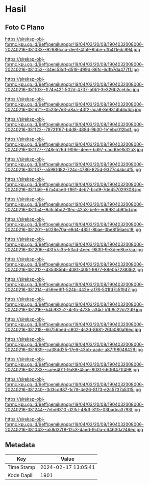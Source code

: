 # Hasil

## Foto C Plano

https://sirekap-obj-formc.kpu.go.id/9eff/pemilu/pdpr/19/04/03/20/08/1904032008006-20240216-081033--92686cca-dee1-4fa9-9bbe-dfb411edc994.jpg

https://sirekap-obj-formc.kpu.go.id/9eff/pemilu/pdpr/19/04/03/20/08/1904032008006-20240216-081053--34ec53df-d519-499d-86fc-6dfb7da477f1.jpg

https://sirekap-obj-formc.kpu.go.id/9eff/pemilu/pdpr/19/04/03/20/08/1904032008006-20240216-081103--ff74e42f-502d-4737-a0b1-3e326b2ceb5c.jpg

https://sirekap-obj-formc.kpu.go.id/9eff/pemilu/pdpr/19/04/03/20/08/1904032008006-20240216-081621--0523e7e3-a8aa-43f2-aca8-8e9314bbbdb5.jpg

https://sirekap-obj-formc.kpu.go.id/9eff/pemilu/pdpr/19/04/03/20/08/1904032008006-20240216-081122--78721f67-b4d8-488d-9b30-1e1ebc012bd1.jpg

https://sirekap-obj-formc.kpu.go.id/9eff/pemilu/pdpr/19/04/03/20/08/1904032008006-20240216-081127--248e526d-906e-4eee-bd97-cacd0e9532a3.jpg

https://sirekap-obj-formc.kpu.go.id/9eff/pemilu/pdpr/19/04/03/20/08/1904032008006-20240216-081137--a5981d82-724c-4786-825d-9377cdabcdf5.jpg

https://sirekap-obj-formc.kpu.go.id/9eff/pemilu/pdpr/19/04/03/20/08/1904032008006-20240216-081146--67a4dae6-f861-4eb7-bcd9-7de457029308.jpg

https://sirekap-obj-formc.kpu.go.id/9eff/pemilu/pdpr/19/04/03/20/08/1904032008006-20240216-081154--9a1c5bd2-1fec-42a3-befe-ed6981cb9f5d.jpg

https://sirekap-obj-formc.kpu.go.id/9eff/pemilu/pdpr/19/04/03/20/08/1904032008006-20240216-081201--b028e70a-e9d4-4851-8bae-0be8f56aec18.jpg

https://sirekap-obj-formc.kpu.go.id/9eff/pemilu/pdpr/19/04/03/20/08/1904032008006-20240216-081206--43f57a35-53ad-4eec-9830-9e3dee8be7aa.jpg

https://sirekap-obj-formc.kpu.go.id/9eff/pemilu/pdpr/19/04/03/20/08/1904032008006-20240216-081212--435385bb-4081-405f-9977-88e057238362.jpg

https://sirekap-obj-formc.kpu.go.id/9eff/pemilu/pdpr/19/04/03/20/08/1904032008006-20240216-081214--d56ee6ff-524b-442e-af76-501fd7c5f947.jpg

https://sirekap-obj-formc.kpu.go.id/9eff/pemilu/pdpr/19/04/03/20/08/1904032008006-20240216-081216--b4b932c2-4efb-4735-a34d-b1b8c22d72d9.jpg

https://sirekap-obj-formc.kpu.go.id/9eff/pemilu/pdpr/19/04/03/20/08/1904032008006-20240216-081218--66756bed-c802-4c2d-8681-26fa080af6ed.jpg

https://sirekap-obj-formc.kpu.go.id/9eff/pemilu/pdpr/19/04/03/20/08/1904032008006-20240216-081639--ca38dd25-17e6-43bb-aade-a87f98048429.jpg

https://sirekap-obj-formc.kpu.go.id/9eff/pemilu/pdpr/19/04/03/20/08/1904032008006-20240216-081233--caee401f-9a88-45ae-8031-5606f471f498.jpg

https://sirekap-obj-formc.kpu.go.id/9eff/pemilu/pdpr/19/04/03/20/08/1904032008006-20240216-081240--3d3cd987-1c79-4e26-8f73-e2c5737a5315.jpg

https://sirekap-obj-formc.kpu.go.id/9eff/pemilu/pdpr/19/04/03/20/08/1904032008006-20240216-081244--7ebd6310-d23d-48df-81f5-03badca3793f.jpg

https://sirekap-obj-formc.kpu.go.id/9eff/pemilu/pdpr/19/04/03/20/08/1904032008006-20240216-081043--a58d37f8-12c3-4aed-9c0a-c64630a246ed.jpg


## Metadata

| Key        | Value               |
| ---------- | ------------------- |
| Time Stamp | 2024-02-17 13:05:41 |
| Kode Dapil | 1901                |



